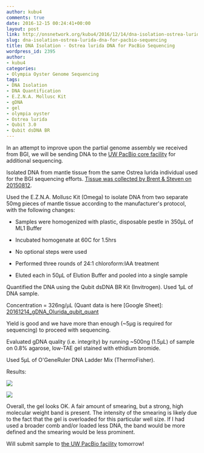 ```yaml
---
author: kubu4
comments: true
date: 2016-12-15 00:24:41+00:00
layout: post
link: http://onsnetwork.org/kubu4/2016/12/14/dna-isolation-ostrea-lurida-dna-for-pacbio-sequencing/
slug: dna-isolation-ostrea-lurida-dna-for-pacbio-sequencing
title: DNA Isolation - Ostrea lurida DNA for PacBio Sequencing
wordpress_id: 2395
author:
- kubu4
categories:
- Olympia Oyster Genome Sequencing
tags:
- DNA Isolation
- DNA Quantification
- E.Z.N.A. Mollusc Kit
- gDNA
- gel
- olympia oyster
- Ostrea lurida
- Qubit 3.0
- Qubit dsDNA BR
---
```


In an attempt to improve upon the partial genome assembly we received from BGI, we will be sending DNA to the [UW PacBio core facility](https://pacbio.gs.washington.edu/) for additional sequencing.

Isolated DNA from mantle tissue from the same Ostrea lurida individual used for the BGI sequencing efforts. [Tissue was collected by Brent & Steven on 20150812](http://onsnetwork.org/halfshell/2015/08/12/another-day-another-species/).

Used the E.Z.N.A. Mollusc Kit (Omega) to isolate DNA from two separate 50mg pieces of mantle tissue according to the manufacturer's protocol, with the following changes:




    
  * Samples were homogenized with plastic, disposable pestle in 350μL of ML1 Buffer

    
  * Incubated homogenate at 60C for 1.5hrs

    
  * No optional steps were used

    
  * Performed three rounds of 24:1 chloroform:IAA treatment

    
  * Eluted each in 50μL of Elution Buffer and pooled into a single sample



Quantified the DNA using the Qubit dsDNA BR Kit (Invitrogen). Used 1μL of DNA sample.

Concentration = 326ng/μL (Quant data is here [Google Sheet]: [20161214_gDNA_Olurida_qubit_quant](https://docs.google.com/spreadsheets/d/1KklkRZYSbHOx6CCIG9thUC5p1e4a8w1NUXKlKzwf1NI/edit?usp=sharing)

Yield is good and we have more than enough (~5μg is required for sequencing) to proceed with sequencing.

Evaluated gDNA quality (i.e. integrity) by running ~500ng (1.5μL) of sample on 0.8% agarose, low-TAE gel stained with ethidium bromide.

Used 5μL of O'GeneRuler DNA Ladder Mix (ThermoFisher).

Results:

[![](https://github.com/sr320/LabDocs/blob/9073dc7caf2dcf40e7739fc7ce9d922b28468dc3/protocols/Commercial_Protocols/ThermoFisher_OgeneRuler_DNA_Ladder_Mix_F100439.jpg?raw=true)](https://github.com/sr320/LabDocs/blob/9073dc7caf2dcf40e7739fc7ce9d922b28468dc3/protocols/Commercial_Protocols/ThermoFisher_OgeneRuler_DNA_Ladder_Mix_F100439.jpg?raw=true)



[![](http://eagle.fish.washington.edu/Arabidopsis/20161214_gel_Oly_gDNA.jpg)](http://eagle.fish.washington.edu/Arabidopsis/20161214_gel_Oly_gDNA.jpg)



Overall, the gel looks OK. A fair amount of smearing, but a strong, high molecular weight band is present. The intensity of the smearing is likely due to the fact that the gel is overloaded for this particular well size. If I had used a broader comb and/or loaded less DNA, the band would be more defined and the smearing would be less prominent.

Will submit sample to [the UW PacBio facility](https://pacbio.gs.washington.edu/) tomorrow!
